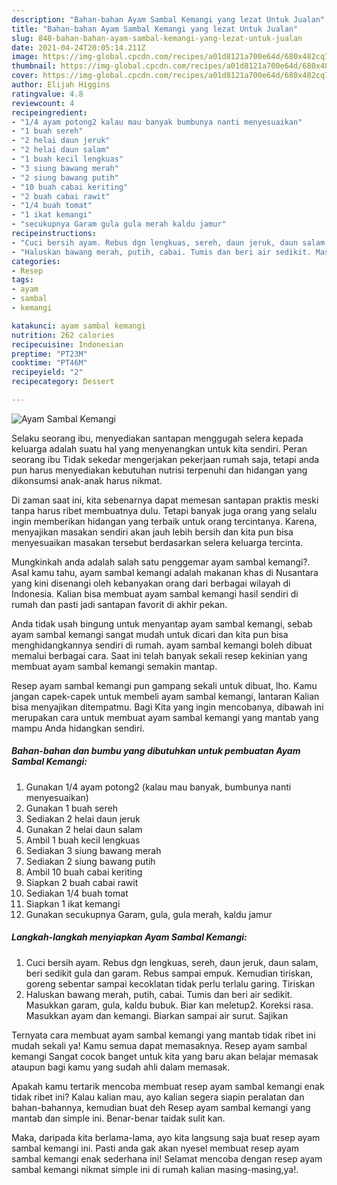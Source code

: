 ```yaml
---
description: "Bahan-bahan Ayam Sambal Kemangi yang lezat Untuk Jualan"
title: "Bahan-bahan Ayam Sambal Kemangi yang lezat Untuk Jualan"
slug: 848-bahan-bahan-ayam-sambal-kemangi-yang-lezat-untuk-jualan
date: 2021-04-24T20:05:14.211Z
image: https://img-global.cpcdn.com/recipes/a01d8121a700e64d/680x482cq70/ayam-sambal-kemangi-foto-resep-utama.jpg
thumbnail: https://img-global.cpcdn.com/recipes/a01d8121a700e64d/680x482cq70/ayam-sambal-kemangi-foto-resep-utama.jpg
cover: https://img-global.cpcdn.com/recipes/a01d8121a700e64d/680x482cq70/ayam-sambal-kemangi-foto-resep-utama.jpg
author: Elijah Higgins
ratingvalue: 4.8
reviewcount: 4
recipeingredient:
- "1/4 ayam potong2 kalau mau banyak bumbunya nanti menyesuaikan"
- "1 buah sereh"
- "2 helai daun jeruk"
- "2 helai daun salam"
- "1 buah kecil lengkuas"
- "3 siung bawang merah"
- "2 siung bawang putih"
- "10 buah cabai keriting"
- "2 buah cabai rawit"
- "1/4 buah tomat"
- "1 ikat kemangi"
- "secukupnya Garam gula gula merah kaldu jamur"
recipeinstructions:
- "Cuci bersih ayam. Rebus dgn lengkuas, sereh, daun jeruk, daun salam, beri sedikit gula dan garam. Rebus sampai empuk. Kemudian tiriskan, goreng sebentar sampai kecoklatan tidak perlu terlalu garing. Tiriskan"
- "Haluskan bawang merah, putih, cabai. Tumis dan beri air sedikit. Masukkan garam, gula, kaldu bubuk. Biar kan meletup2. Koreksi rasa. Masukkan ayam dan kemangi. Biarkan sampai air surut. Sajikan"
categories:
- Resep
tags:
- ayam
- sambal
- kemangi

katakunci: ayam sambal kemangi 
nutrition: 262 calories
recipecuisine: Indonesian
preptime: "PT23M"
cooktime: "PT46M"
recipeyield: "2"
recipecategory: Dessert

---
```



![Ayam Sambal Kemangi](https://img-global.cpcdn.com/recipes/a01d8121a700e64d/680x482cq70/ayam-sambal-kemangi-foto-resep-utama.jpg)

Selaku seorang ibu, menyediakan santapan menggugah selera kepada keluarga adalah suatu hal yang menyenangkan untuk kita sendiri. Peran seorang ibu Tidak sekedar mengerjakan pekerjaan rumah saja, tetapi anda pun harus menyediakan kebutuhan nutrisi terpenuhi dan hidangan yang dikonsumsi anak-anak harus nikmat.

Di zaman  saat ini, kita sebenarnya dapat memesan santapan praktis meski tanpa harus ribet membuatnya dulu. Tetapi banyak juga orang yang selalu ingin memberikan hidangan yang terbaik untuk orang tercintanya. Karena, menyajikan masakan sendiri akan jauh lebih bersih dan kita pun bisa menyesuaikan masakan tersebut berdasarkan selera keluarga tercinta. 



Mungkinkah anda adalah salah satu penggemar ayam sambal kemangi?. Asal kamu tahu, ayam sambal kemangi adalah makanan khas di Nusantara yang kini disenangi oleh kebanyakan orang dari berbagai wilayah di Indonesia. Kalian bisa membuat ayam sambal kemangi hasil sendiri di rumah dan pasti jadi santapan favorit di akhir pekan.

Anda tidak usah bingung untuk menyantap ayam sambal kemangi, sebab ayam sambal kemangi sangat mudah untuk dicari dan kita pun bisa menghidangkannya sendiri di rumah. ayam sambal kemangi boleh dibuat memalui berbagai cara. Saat ini telah banyak sekali resep kekinian yang membuat ayam sambal kemangi semakin mantap.

Resep ayam sambal kemangi pun gampang sekali untuk dibuat, lho. Kamu jangan capek-capek untuk membeli ayam sambal kemangi, lantaran Kalian bisa menyajikan ditempatmu. Bagi Kita yang ingin mencobanya, dibawah ini merupakan cara untuk membuat ayam sambal kemangi yang mantab yang mampu Anda hidangkan sendiri.

<!--inarticleads1-->

##### Bahan-bahan dan bumbu yang dibutuhkan untuk pembuatan Ayam Sambal Kemangi:

1. Gunakan 1/4 ayam potong2 (kalau mau banyak, bumbunya nanti menyesuaikan)
1. Gunakan 1 buah sereh
1. Sediakan 2 helai daun jeruk
1. Gunakan 2 helai daun salam
1. Ambil 1 buah kecil lengkuas
1. Sediakan 3 siung bawang merah
1. Sediakan 2 siung bawang putih
1. Ambil 10 buah cabai keriting
1. Siapkan 2 buah cabai rawit
1. Sediakan 1/4 buah tomat
1. Siapkan 1 ikat kemangi
1. Gunakan secukupnya Garam, gula, gula merah, kaldu jamur




<!--inarticleads2-->

##### Langkah-langkah menyiapkan Ayam Sambal Kemangi:

1. Cuci bersih ayam. Rebus dgn lengkuas, sereh, daun jeruk, daun salam, beri sedikit gula dan garam. Rebus sampai empuk. Kemudian tiriskan, goreng sebentar sampai kecoklatan tidak perlu terlalu garing. Tiriskan
1. Haluskan bawang merah, putih, cabai. Tumis dan beri air sedikit. Masukkan garam, gula, kaldu bubuk. Biar kan meletup2. Koreksi rasa. Masukkan ayam dan kemangi. Biarkan sampai air surut. Sajikan




Ternyata cara membuat ayam sambal kemangi yang mantab tidak ribet ini mudah sekali ya! Kamu semua dapat memasaknya. Resep ayam sambal kemangi Sangat cocok banget untuk kita yang baru akan belajar memasak ataupun bagi kamu yang sudah ahli dalam memasak.

Apakah kamu tertarik mencoba membuat resep ayam sambal kemangi enak tidak ribet ini? Kalau kalian mau, ayo kalian segera siapin peralatan dan bahan-bahannya, kemudian buat deh Resep ayam sambal kemangi yang mantab dan simple ini. Benar-benar taidak sulit kan. 

Maka, daripada kita berlama-lama, ayo kita langsung saja buat resep ayam sambal kemangi ini. Pasti anda gak akan nyesel membuat resep ayam sambal kemangi enak sederhana ini! Selamat mencoba dengan resep ayam sambal kemangi nikmat simple ini di rumah kalian masing-masing,ya!.

